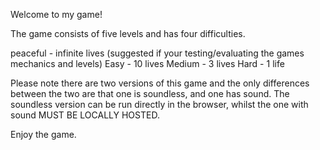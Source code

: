 Welcome to my game!

The game consists of five levels and has four difficulties.

peaceful - infinite lives (suggested if your testing/evaluating the games mechanics and levels)
Easy - 10 lives
Medium - 3 lives
Hard - 1 life

Please note there are two versions of this game and the only differences between the two are that one is soundless, and one has sound. The soundless version can be run directly in the browser, whilst the one with sound MUST BE LOCALLY HOSTED.

Enjoy the game.
